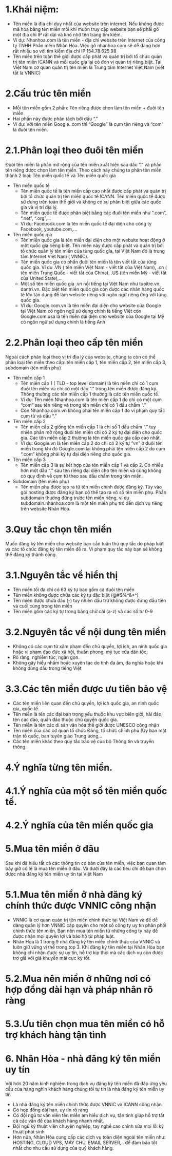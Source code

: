 # 1.Khái niệm:
- Tên miền là địa chỉ duy nhất của website trên internet. Nếu không được mã hóa bằng tên miền mỗi khi muốn truy cập website bạn sẽ phải gõ một địa chỉ IP rất dài và khó nhớ tên trang tìm kiếm. 
- Ví dụ: Nhanhoa.com là tên miền - địa chỉ website trên Internet của công ty TNHH Phần mềm Nhân Hòa. Việc gõ nhanhoa.com sẽ dễ dàng hơn rất nhiều so với tìm kiếm địa chỉ IP 154.78.625.98
- Tên miền trên toàn thế giới được cấp phát và quản trị bởi tổ chức quản trị tên miền ICANN và mỗi quốc gia lại có đơn vị quản trị riêng biệt. Tại Việt Nam cơ quan quản trị tên miền là Trung tâm Internet Việt Nam (viết tắt là VNNIC)
# 2.Cấu trúc tên miền 
- Mỗi tên miền gồm 2 phần: Tên riêng được chọn làm tên miền + đuôi tên miền
- Hai phần này được phân tách bởi dấu “.”
- Ví dụ: Với tên miền Google. com thì “Google” là cụm tên riêng và “com” là đuôi tên miền.
# 2.1.Phân loại theo đuôi tên miền 
Đuôi tên miền là phần mở rộng của tên miền xuất hiện sau dấu “.” và phần tên riêng được chọn làm tên miền. Theo cách này chúng ta phân tên miền thành 2 loại: Tên miền quốc tế và Tên miền quốc gia 
- Tên miền quốc tế
  - Tên miền quốc tế là tên miền cấp cao nhất được cấp phát và quản trị bởi tổ chức quản trị tên miền quốc tế ICANN. Tên miền quốc tế được sử dụng trên toàn thế giới và không có sự phân biệt giữa các quốc gia và vị trí địa lý. 
  - Tên miền quốc tế được phân biệt bằng các đuôi tên miền như “.com”, “.net”, “.org”,...
  - Ví dụ: Facebook.com là tên miền quốc tế đại diện cho công ty Facebook, youtube.com,...
- Tên miền quốc gia
  - Tên miền quốc gia là tên miền đại diện cho một website hoạt động ở một quốc gia riêng biệt. Tên miền này được cấp phát và quản trị bởi tổ chức quản lý tên miền của từng quốc gia, tại Việt Nam đó là trung tâm Internet Việt Nam ( VNNIC). 
  - Tên miền quốc gia có phần đuôi tên miền là tên viết tắt của từng quốc gia. Ví dụ .VN ( tên miền Việt Nam - viết tắt của Việt Nam), .cn ( tên miền Trung Quốc - viết tắt của China), .US (tên miền Mỹ - viết tắt của United State),...
  - Một số tên miền quốc gia .vn nổi tiếng tại Việt Nam như tuoitre.vn, dantri.vn. Đặc biệt tên miền quốc gia còn được các nhãn hàng  quốc tế lớn tận dụng để làm website riêng với ngôn ngữ riêng ứng với từng quốc gia. 
  - Ví dụ: Google.com.vn là tên miền đại diện cho website của Google tại Việt Nam có ngôn ngữ sử dụng chính là tiếng Việt còn Google.com.usa là tên miền đại diện cho website của Google tại Mỹ có ngôn ngữ sử dụng chính là tiếng Anh 
# 2.2.Phân loại theo cấp tên miền
Ngoài cách phân loại theo vị trí địa lý của website, chúng ta còn có thể phân loại tên miền theo cấp: tên miền cấp 1, tên miền cấp 2, tên miền cấp 3,  subdomain (tên miền phụ)
- Tên miền cấp 1
  - Tên miền cấp 1 ( TLD - top level domain) là tên miền chỉ có 1 cụm đuôi tên miền và chỉ có một dấu “.” trong tên miền được đăng ký. Thông thường các tên miền cấp 1 thường là các tên miền quốc tế. 
  - Ví dụ: Tên miền Nhanhoa.com là tên miền cấp 1 do chỉ có một cụm “com” sau tên riêng và trong tên miền chỉ có 1 dấu chấm “.” 
  - Còn Nhanhoa.com.vn không phải tên miền cấp 1 do vi phạm quy tắc cụm từ và dấu “.”
- Tên miền cấp 2
  - Tên miền cấp 2 giống tên miền cấp 1 là chỉ số 1 dấu chấm “.” tuy nhiên phần mở rộng đuôi tên miền chỉ có 2 ký tự đại diện cho quốc gia. Các tên miền cấp 2 thường là tên miền quốc gia cấp cao nhất.
  - Ví dụ: Google.vn là tên miền cấp 2 do chỉ có 2 ký tự “vn” ở đuôi tên miền trong khi đó Google.com lại không phải tên miền cấp 2 do cụm “.com” không phải ký tự đại diện riêng cho quốc gia.
- Tên miền cấp 3
  - Tên miền cấp 3 là sự kết hợp của tên miền cấp 1 và cấp 2. Có nhiều hơn một dấu “.” sau tên riêng đại diện cho tên miền và cũng không có quy định về cụm từ theo sau dấu chấm trong tên miền. 
- Subdomain (tên miền phụ) 
  - Tên miền phụ được tạo ra từ tên miền chính được đăng ký. Tùy vào gói hosting được đăng ký bạn có thể tạo ra vô số tên miền phụ. Phần subdomain thường đứng trước tên miền riêng, ví dụ subdomain.nhanhoa.com là một tên miền phụ trỏ đến dịch vụ riêng trên website Nhân Hòa. 
# 3.Quy tắc chọn tên miền
Muốn đăng ký tên miền cho website bạn cần tuân thủ quy tắc do pháp luật và các tổ chức đăng ký tên miền đề ra. Vi phạm quy tắc này bạn sẽ không thể đăng ký thành công. 
# 3.1.Nguyên tắc về hiển thị 
- Tên miền tối đa chỉ có 63 ký tự bao gồm cả đuôi tên miền 
- Tên miền không được chứa các ký tự đặc biệt (@#$%^&*^)
- Tên miền được chứa dấu (-) tuy nhiên dấu trừ không được đứng đầu tiên và cuối cùng trong tên miền
- Tên miền gồm các ký tự trong bảng chữ cái (a-z) và các số từ 0-9 
# 3.2.Nguyên tắc về nội dung tên miền
- Không có các cụm từ xâm phạm đến chủ quyền, lợi ích, an ninh quốc gia hoặc vi phạm đạo đức xã hội, thuần phong, mỹ tục của dân tộc;
- Rõ ràng, nghiêm túc, ngắn gọn. 
- Không gây hiểu nhầm hoặc xuyên tạc do tính đa âm, đa nghĩa hoặc khi không dùng dấu trong tiếng Việt
# 3.3.Các tên miền được ưu tiên bảo vệ
- Các tên miền liên quan đến chủ quyền, lợi ích quốc gia, an ninh quốc gia, quốc tế. 
- Tên miền là tên các đại bàn trọng yếu thuộc khu vực biên giới, hải đảo, tên các đảo, quần đảo thuộc chủ quyền quốc gia.
- Tên miền là tên các di sản văn hóa thế giới được UNESCO công nhận 
- Tên miền của các cơ quan tổ chức Đảng, tổ chức chính phủ (Ủy ban mặt trận tổ quốc, ban tuyên giáo Trung ương,..
- Các tên miền khác theo quy tắc bảo vệ của bộ Thông tin và truyền thông.
# 4.Ý nghĩa từng tên miền.
# 4.1.Ý nghĩa của một số tên miền quốc tế. 
# 4.2.Ý nghĩa của  tên miền quốc gia 
# 5.Mua tên miền ở đâu
Sau khi đã hiểu tất cả các thông tin cơ bản của tên miền, việc bạn quan tâm bây giờ có lẽ là mua tên miền ở đâu. Và dưới đây là các tiêu chí để bạn chọn được nhà đăng ký tên miền uy tín tại Việt Nam 
# 5.1.Mua tên miền ở nhà đăng ký chính thức được VNNIC công nhận
- VNNIC là cơ quan quản trị tên miền chính thức tại Việt Nam và để dễ dàng quản lý hơn VNNIC cấp quyền cho một số công ty uy tín phân phối chính thức tên miền. Bạn nên mua tên miền từ những công ty này để được nhận mọi quyền lợi và bảo hộ từ pháp luật. 
- Nhân Hòa là 1 trong 9 nhà đăng ký tên miền chính thức của VNNIC và luôn giữ vững vị thế trong top 3. Khi đăng ký tên miền tại Nhân Hòa bạn không chỉ nhận được sự uy tín, hỗ trợ kịp thời mà các dịch vụ còn được trợ giá với giá khuyến mãi cực kỳ tốt. 
# 5.2.Mua nên miền ở những nơi có hợp đồng dài hạn và pháp nhân rõ ràng 
# 5.3.Ưu tiên chọn mua tên miền có hỗ trợ khách hàng tận tình 
# 6. Nhân Hòa - nhà đăng ký tên miền uy tín 
Với hơn 20 năm kinh nghiệm trong dịch vụ đăng ký tên miền đã đáp ứng yêu cầu của hàng nghìn khách hàng chúng tôi tự tin là nhà đăng ký tên miền uy tín 
- Là nhà đăng ký tên miền chính thức được VNNIC và ICANN công nhận 
- Có hợp đồng dài hạn, uy tín rõ ràng 
- Có đội ngũ tư vấn viên tên miền am hiểu dịch vụ, tận tình giúp hỗ trợ tất cả các vấn đề của khách hàng nhanh nhất. 
- Đội ngũ kỹ thuật viên chuyên nghiệp, tay nghề cao chỉnh sửa mọi lỗi kỹ thuật phát sinh 
- Hơn nữa, Nhân Hòa cung cấp các dịch vụ toàn diện ngoài tên miền như: HOSTING, CLOUD VPS, MÁY CHỦ, EMAIL SERVER,.. để đảm bảo tốt nhất cho nhu cầu sử dụng của quý khách hàng. 
